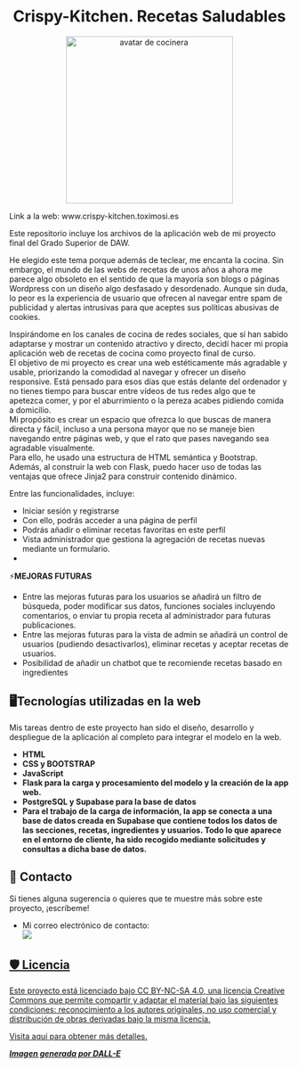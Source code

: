 
<h1 align="center"> Crispy-Kitchen. Recetas Saludables </h1>
<p align="center">
<img align="center" src='https://drive.google.com/uc?export=view&id=1REVP3wlRoTsqRA_qFrSIEEgSOKhS9xSD' width='300px' alt='avatar de cocinera'>
</p>
Link a la web: www.crispy-kitchen.toximosi.es

Este repositorio incluye los archivos de la aplicación web de mi proyecto final del Grado Superior de DAW.

He elegido este tema porque además de teclear, me encanta la cocina. Sin embargo, el mundo de las webs de recetas de unos años a ahora me parece algo obsoleto en el sentido de que la mayoría son blogs o páginas Wordpress con un diseño algo desfasado y desordenado. Aunque sin duda, lo peor es la experiencia de usuario que ofrecen al navegar entre spam de publicidad y alertas intrusivas para que aceptes sus políticas abusivas de cookies. 

Inspirándome en los canales de cocina de redes sociales, que sí han sabido adaptarse y mostrar un contenido atractivo y directo, decidí hacer mi propia aplicación web de recetas de cocina como proyecto final de curso.<br/>
El objetivo de mi proyecto es crear una web estéticamente más agradable y usable, priorizando la comodidad al navegar y ofrecer un diseño responsive. Está pensado para esos días que estás delante del ordenador y no tienes tiempo para buscar entre vídeos de tus redes algo que te apetezca comer, y por el aburrimiento o la pereza acabes pidiendo comida a domicilio.<br/>
Mi propósito es crear un espacio que ofrezca lo que buscas de manera directa y fácil, incluso a una persona mayor que no se maneje bien navegando entre páginas web, y que el rato que pases navegando sea agradable visualmente.<br/>
Para ello, he usado una estructura de HTML semántica y Bootstrap. Además, al construir la web con Flask, puedo hacer uso de todas las ventajas que ofrece Jinja2 para construir contenido dinámico. 

Entre las funcionalidades, incluye:
-  Iniciar sesión y registrarse
-  Con ello, podrás acceder a una página de perfil
-  Podrás añadir o eliminar recetas favoritas en este perfil
-  Vista administrador que gestiona la agregación de recetas nuevas mediante un formulario.
-    
  
⚡**MEJORAS FUTURAS** 

-  Entre las mejoras futuras para los usuarios se añadirá un filtro de búsqueda, poder modificar sus datos, funciones sociales incluyendo comentarios, o enviar tu propia receta al administrador para futuras publicaciones.<br/>
-  Entre las mejoras futuras para la vista de admin se añadirá un control de usuarios (pudiendo desactivarlos), eliminar recetas y aceptar recetas de usuarios.
-  Posibilidad de añadir un chatbot que te recomiende recetas basado en ingredientes



## 🖥️Tecnologías utilizadas en la web

  Mis tareas dentro de este proyecto han sido el diseño, desarrollo y despliegue de la aplicación al completo para integrar el modelo en la web. 

 - **HTML**
 - **CSS y BOOTSTRAP**
 - **JavaScript**
 - **Flask para la carga y procesamiento del modelo y la creación de la app web.**
 - **PostgreSQL y Supabase para la base de datos**
 - **Para el trabajo de la carga de información, la app se conecta a una base de datos creada en Supabase que contiene todos los datos de las secciones, recetas, ingredientes y usuarios. Todo lo que aparece en el entorno de cliente, ha sido recogido mediante solicitudes y consultas a dicha base de datos.**



## 🔗 Contacto
Si tienes alguna sugerencia o quieres que te muestre más sobre este proyecto, ¡escríbeme!

* Mi correo electrónico de contacto:<br/> 
  <a href="mailto:crismll.dev@gmail.com" target="_blank"><img src="https://img.shields.io/badge/Gmail-D14836?style=for-the-badge&logo=gmail&logoColor=white">



## 🛡️ Licencia
Este proyecto está licenciado bajo CC BY-NC-SA 4.0, una licencia Creative Commons que permite compartir y adaptar el material bajo las siguientes condiciones: reconocimiento a los autores originales, no uso comercial y distribución de obras derivadas bajo la misma licencia.

Visita aquí para obtener más detalles.

***Imagen generada por DALL-E***
